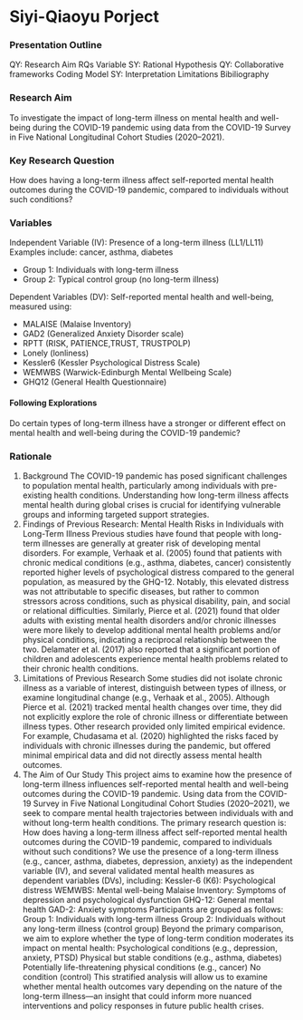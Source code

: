 # Siyi-Qiaoyu Porject

### Presentation Outline
QY: Research Aim
RQs
Variable 
SY: Rational 
Hypothesis 
QY: Collaborative frameworks
Coding
Model 
SY: Interpretation
Limitations
Bibiliography 

### Research Aim
To investigate the impact of long-term illness on mental health and well-being during the COVID-19 pandemic using data from the COVID-19 Survey in Five National Longitudinal Cohort Studies (2020–2021).

### Key Research Question
How does having a long-term illness affect self-reported mental health outcomes during the COVID-19 pandemic, compared to individuals without such conditions?

### Variables
Independent Variable (IV):
Presence of a long-term illness (LL1/LL11)
Examples include: cancer, asthma, diabetes
- Group 1: Individuals with long-term illness
- Group 2: Typical control group (no long-term illness)

Dependent Variables (DV):
Self-reported mental health and well-being, measured using:
- MALAISE (Malaise Inventory)
- GAD2 (Generalized Anxiety Disorder scale)
- RPTT (RISK, PATIENCE,TRUST, TRUSTPOLP)
- Lonely (lonliness)
- Kessler6 (Kessler Psychological Distress Scale)
- WEMWBS (Warwick-Edinburgh Mental Wellbeing Scale)
- GHQ12 (General Health Questionnaire)

#### Following Explorations
Do certain types of long-term illness have a stronger or different effect on mental health and well-being during the COVID-19 pandemic?

### Rationale
1. Background
The COVID-19 pandemic has posed significant challenges to population mental health, particularly among individuals with pre-existing health conditions. Understanding how long-term illness affects mental health during global crises is crucial for identifying vulnerable groups and informing targeted support strategies.
2. Findings of Previous Research: Mental Health Risks in Individuals with Long-Term Illness
Previous studies have found that people with long-term illnesses are generally at greater risk of developing mental disorders. For example, Verhaak et al. (2005) found that patients with chronic medical conditions (e.g., asthma, diabetes, cancer) consistently reported higher levels of psychological distress compared to the general population, as measured by the GHQ-12. Notably, this elevated distress was not attributable to specific diseases, but rather to common stressors across conditions, such as physical disability, pain, and social or relational difficulties.
Similarly, Pierce et al. (2021) found that older adults with existing mental health disorders and/or chronic illnesses were more likely to develop additional mental health problems and/or physical conditions, indicating a reciprocal relationship between the two.
Delamater et al. (2017) also reported that a significant portion of children and adolescents experience mental health problems related to their chronic health conditions.
3. Limitations of Previous Research
Some studies did not isolate chronic illness as a variable of interest, distinguish between types of illness, or examine longitudinal change (e.g., Verhaak et al., 2005). Although Pierce et al. (2021) tracked mental health changes over time, they did not explicitly explore the role of chronic illness or differentiate between illness types.
Other research provided only limited empirical evidence. For example, Chudasama et al. (2020) highlighted the risks faced by individuals with chronic illnesses during the pandemic, but offered minimal empirical data and did not directly assess mental health outcomes.
4. The Aim of Our Study
This project aims to examine how the presence of long-term illness influences self-reported mental health and well-being outcomes during the COVID-19 pandemic. Using data from the COVID-19 Survey in Five National Longitudinal Cohort Studies (2020–2021), we seek to compare mental health trajectories between individuals with and without long-term health conditions.
The primary research question is:
How does having a long-term illness affect self-reported mental health outcomes during the COVID-19 pandemic, compared to individuals without such conditions?
We use the presence of a long-term illness (e.g., cancer, asthma, diabetes, depression, anxiety) as the independent variable (IV), and several validated mental health measures as dependent variables (DVs), including:
Kessler-6 (K6): Psychological distress
WEMWBS: Mental well-being
Malaise Inventory: Symptoms of depression and psychological dysfunction
GHQ-12: General mental health
GAD-2: Anxiety symptoms
Participants are grouped as follows:
Group 1: Individuals with long-term illness
Group 2: Individuals without any long-term illness (control group)
Beyond the primary comparison, we aim to explore whether the type of long-term condition moderates its impact on mental health:
Psychological conditions (e.g., depression, anxiety, PTSD)
Physical but stable conditions (e.g., asthma, diabetes)
Potentially life-threatening physical conditions (e.g., cancer)
No condition (control)
This stratified analysis will allow us to examine whether mental health outcomes vary depending on the nature of the long-term illness—an insight that could inform more nuanced interventions and policy responses in future public health crises.


